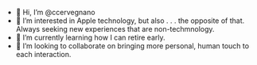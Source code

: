 - 👋 Hi, I’m @ccervegnano
- 👀 I’m interested in Apple technology, but also . . . the opposite of that. Always seeking new experiences that are non-techmnology.
- 🌱 I’m currently learning how I can retire early.
- 💞️ I’m looking to collaborate on bringing more personal, human touch to each interaction.


<!---
ccervegnano/ccervegnano is a ✨ special ✨ repository because its `README.md` (this file) appears on your GitHub profile.
You can click the Preview link to take a look at your changes.
--->
